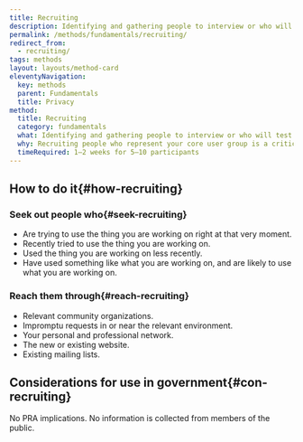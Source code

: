 ```yaml
---
title: Recruiting
description: Identifying and gathering people to interview or who will test your product.
permalink: /methods/fundamentals/recruiting/
redirect_from:
  - recruiting/
tags: methods
layout: layouts/method-card
eleventyNavigation:
  key: methods
  parent: Fundamentals
  title: Privacy
method:
  title: Recruiting
  category: fundamentals
  what: Identifying and gathering people to interview or who will test your product.
  why: Recruiting people who represent your core user group is a critical and oft-overlooked part of research. Time spent with the right people using the wrong methods is better than time spent with people who aren’t your core users while using the right methods.
  timeRequired: 1–2 weeks for 5–10 participants
---
```


## How to do it{#how-recruiting}

### Seek out people who{#seek-recruiting}
- Are trying to use the thing you are working on right at that very moment.
- Recently tried to use the thing you are working on.
- Used the thing you are working on less recently.
- Have used something like what you are working on, and are likely to use what you are working on.

### Reach them through{#reach-recruiting}
- Relevant community organizations.
- Impromptu requests in or near the relevant environment.
- Your personal and professional network.
- The new or existing website.
- Existing mailing lists.

<section class="method--section method--section--government-considerations" markdown="1" >

## Considerations for use in government{#con-recruiting}

No PRA implications. No information is collected from members of the public.
</section>
